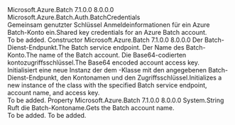 <Type Name="BatchSharedKeyCredentials" FullName="Microsoft.Azure.Batch.Auth.BatchSharedKeyCredentials">
  <TypeSignature Language="C#" Value="public class BatchSharedKeyCredentials : Microsoft.Azure.Batch.Auth.BatchCredentials" />
  <TypeSignature Language="ILAsm" Value=".class public auto ansi beforefieldinit BatchSharedKeyCredentials extends Microsoft.Azure.Batch.Auth.BatchCredentials" />
  <TypeSignature Language="DocId" Value="T:Microsoft.Azure.Batch.Auth.BatchSharedKeyCredentials" />
  <TypeSignature Language="VB.NET" Value="Public Class BatchSharedKeyCredentials&#xA;Inherits BatchCredentials" />
  <TypeSignature Language="F#" Value="type BatchSharedKeyCredentials = class&#xA;    inherit BatchCredentials" />
  <AssemblyInfo>
    <AssemblyName>Microsoft.Azure.Batch</AssemblyName>
    <AssemblyVersion>7.1.0.0</AssemblyVersion>
    <AssemblyVersion>8.0.0.0</AssemblyVersion>
  </AssemblyInfo>
  <Base>
    <BaseTypeName>Microsoft.Azure.Batch.Auth.BatchCredentials</BaseTypeName>
  </Base>
  <Interfaces />
  <Docs>
    <summary>
            <span data-ttu-id="aaa1f-101">Gemeinsam genutzter Schlüssel Anmeldeinformationen für ein Azure Batch-Konto ein.</span><span class="sxs-lookup"><span data-stu-id="aaa1f-101">Shared key credentials for an Azure Batch account.</span></span>
            </summary>
    <remarks>To be added.</remarks>
  </Docs>
  <Members>
    <Member MemberName=".ctor">
      <MemberSignature Language="C#" Value="public BatchSharedKeyCredentials (string baseUrl, string accountName, string keyValue);" />
      <MemberSignature Language="ILAsm" Value=".method public hidebysig specialname rtspecialname instance void .ctor(string baseUrl, string accountName, string keyValue) cil managed" />
      <MemberSignature Language="DocId" Value="M:Microsoft.Azure.Batch.Auth.BatchSharedKeyCredentials.#ctor(System.String,System.String,System.String)" />
      <MemberSignature Language="VB.NET" Value="Public Sub New (baseUrl As String, accountName As String, keyValue As String)" />
      <MemberSignature Language="F#" Value="new Microsoft.Azure.Batch.Auth.BatchSharedKeyCredentials : string * string * string -&gt; Microsoft.Azure.Batch.Auth.BatchSharedKeyCredentials" Usage="new Microsoft.Azure.Batch.Auth.BatchSharedKeyCredentials (baseUrl, accountName, keyValue)" />
      <MemberType>Constructor</MemberType>
      <AssemblyInfo>
        <AssemblyName>Microsoft.Azure.Batch</AssemblyName>
        <AssemblyVersion>7.1.0.0</AssemblyVersion>
        <AssemblyVersion>8.0.0.0</AssemblyVersion>
      </AssemblyInfo>
      <Parameters>
        <Parameter Name="baseUrl" Type="System.String" />
        <Parameter Name="accountName" Type="System.String" />
        <Parameter Name="keyValue" Type="System.String" />
      </Parameters>
      <Docs>
        <param name="baseUrl"><span data-ttu-id="aaa1f-102">Der Batch-Dienst-Endpunkt.</span><span class="sxs-lookup"><span data-stu-id="aaa1f-102">The Batch service endpoint.</span></span></param>
        <param name="accountName"><span data-ttu-id="aaa1f-103">Der Name des Batch-Konto.</span><span class="sxs-lookup"><span data-stu-id="aaa1f-103">The name of the Batch account.</span></span></param>
        <param name="keyValue"><span data-ttu-id="aaa1f-104">Die Base64-codierten kontozugriffsschlüssel.</span><span class="sxs-lookup"><span data-stu-id="aaa1f-104">The Base64 encoded account access key.</span></span></param>
        <summary>
            <span data-ttu-id="aaa1f-105">Initialisiert eine neue Instanz der dem <see cref="T:Microsoft.Azure.Batch.Auth.BatchSharedKeyCredentials" /> -Klasse mit den angegebenen Batch-Dienst-Endpunkt, den Kontonamen und den Zugriffsschlüssel.</span><span class="sxs-lookup"><span data-stu-id="aaa1f-105">Initializes a new instance of the <see cref="T:Microsoft.Azure.Batch.Auth.BatchSharedKeyCredentials" /> class with the specified Batch service endpoint, account name, and access key.</span></span>
            </summary>
        <remarks>To be added.</remarks>
      </Docs>
    </Member>
    <Member MemberName="AccountName">
      <MemberSignature Language="C#" Value="public string AccountName { get; }" />
      <MemberSignature Language="ILAsm" Value=".property instance string AccountName" />
      <MemberSignature Language="DocId" Value="P:Microsoft.Azure.Batch.Auth.BatchSharedKeyCredentials.AccountName" />
      <MemberSignature Language="VB.NET" Value="Public ReadOnly Property AccountName As String" />
      <MemberSignature Language="F#" Value="member this.AccountName : string" Usage="Microsoft.Azure.Batch.Auth.BatchSharedKeyCredentials.AccountName" />
      <MemberType>Property</MemberType>
      <AssemblyInfo>
        <AssemblyName>Microsoft.Azure.Batch</AssemblyName>
        <AssemblyVersion>7.1.0.0</AssemblyVersion>
        <AssemblyVersion>8.0.0.0</AssemblyVersion>
      </AssemblyInfo>
      <ReturnValue>
        <ReturnType>System.String</ReturnType>
      </ReturnValue>
      <Docs>
        <summary>
            <span data-ttu-id="aaa1f-106">Ruft die Batch-Kontoname.</span><span class="sxs-lookup"><span data-stu-id="aaa1f-106">Gets the Batch account name.</span></span>
            </summary>
        <value>To be added.</value>
        <remarks>To be added.</remarks>
      </Docs>
    </Member>
  </Members>
</Type>